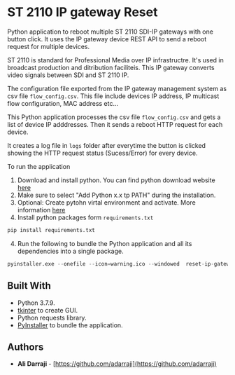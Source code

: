# ST 2110 IP gateway Reset

Python application to reboot multiple ST 2110 SDI-IP gateways with one button click. It uses the IP gateway device REST API to send a reboot request for multiple devices.

ST 2110 is standard for Professional Media over IP infrastructre. It's used in broadcast production and ditribution faciliteis. This IP gateway converts video signals between SDI and ST 2110 IP.

The configuration file exported from the IP gateway management system as csv file `flow_config.csv`. This file include devices IP address, IP multicast flow configuration, MAC address etc...

This Python application processes the csv file `flow_config.csv` and gets a list of device IP adddresses. Then it sends a reboot HTTP request for each device.

It creates a log file in `logs` folder after everytime the button is clicked showing the HTTP request status (Sucess/Error) for every device.



To run the application

1. Download and install python. You can find python download website [here](https://www.python.org/downloads/) 
2. Make sure to select "Add Python x.x tp PATH" during the installation.
3. Optional: Create pytohn virtal environment and activate. More information [here](https://docs.python.org/3/tutorial/venv.html)
3. Install python packages form `requirements.txt`

```python
pip install requirements.txt 
```

4. Run the following to bundle the Python application and all its dependencies into a single package.

```python
pyinstaller.exe --onefile --icon=warning.ico --windowed  reset-ip-gateway.py
```

## Built With

* Python 3.7.9.
* [tkinter](https://docs.python.org/3/library/tkinter.html) to create GUI.
* Python requests library.
* [PyInstaller](https://pyinstaller.org/en/stable/) to bundle the application.


## Authors

- **Ali Darraji** - [https://github.com/adarraji](https://github.com/adarraji)



